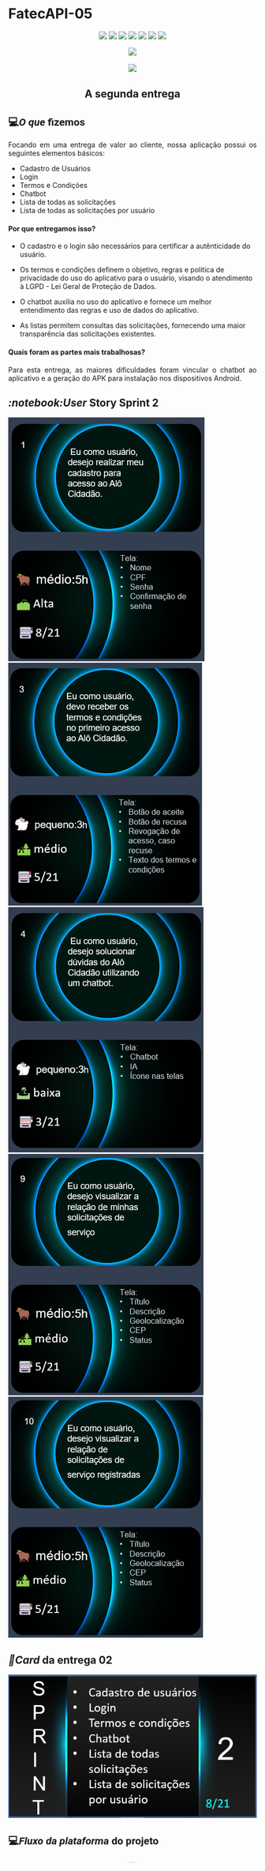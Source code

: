 # FatecAPI-05
<html>
       <head></head>
       <body>
              <p align="center">
                     <img src="https://img.shields.io/badge/Figma-F24E1E?style=for-the-badge&logo=figma&logoColor=white">
                     <img src="https://img.shields.io/badge/flask-%23000.svg?style=for-the-badge&logo=flask&logoColor=white">
                     <img src="https://img.shields.io/badge/JavaScript-F7DF1E?style=for-the-badge&logo=javascript&logoColor=black">
                     <img src="https://img.shields.io/badge/MongoDB-316192?style=for-the-badge&logo=MongoDB=white">
                     <img src="https://img.shields.io/badge/PostgreSQL-316192?style=for-the-badge&logo=postgresql&logoColor=white">
                     <img src="https://img.shields.io/badge/python-3670A0?style=for-the-badge&logo=python&logoColor=ffdd54">
                     <img src="https://img.shields.io/badge/React_Native-20232A?style=for-the-badge&logo=react&logoColor=61DAFB">
              </p>
                
<p align="center">
<img src="https://img.shields.io/badge/status-Concluída-green?style=for-the-badge&logo=appveyor">
</p>

<p align="center">
<img src="https://img.shields.io/badge/Sprint%20atual-Sprint 2-green?style=for-the-badge&logo=appveyor">
</p>
              
             
    
<h2 align="center" id="primeiraEntrega">A segunda entrega</h2>

<h2 style="font-family:roboto;">💻<i>O que</i> fizemos</h2>
<p align="justify">
Focando em uma entrega de valor ao cliente, nossa aplicação possui os seguintes elementos básicos:
</p>

- Cadastro de Usuários
- Login
- Termos e Condições
- Chatbot
- Lista de todas as solicitações
- Lista de todas as solicitações por usuário

#### Por que entregamos isso?
<p align="justify">

* O cadastro e o login são necessários para certificar a autênticidade do usuário.

* Os termos e condições definem o objetivo, regras e politica de privacidade do uso do aplicativo para o usuário, visando o atendimento à LGPD - Lei Geral de Proteção de Dados.

* O chatbot auxilia no uso do aplicativo e fornece um melhor entendimento das regras e uso de dados do aplicativo.

* As listas permitem consultas das solicitações, fornecendo uma maior transparência das solicitações existentes.
</p>


#### Quais foram as partes mais trabalhosas?
<p align="justify">
Para esta entrega, as maiores dificuldades foram vincular o chatbot ao aplicativo e a geração do APK para instalação nos dispositivos Android.
</p>

 
<h2 id="userStory"><i>:notebook:User</i> Story Sprint 2</h2>


<img src="https://github.com/ThomasPalma1/FatecAPI-05/blob/main/docs/images/User_Story_1.png">

<img src="https://github.com/ThomasPalma1/FatecAPI-05/blob/main/docs/images/User_Story_3.png">

<img src="https://github.com/ThomasPalma1/FatecAPI-05/blob/main/docs/images/User_Story_4.png">

<img src="https://github.com/ThomasPalma1/FatecAPI-05/blob/main/docs/images/User_Story_9.png">

<img src="https://github.com/ThomasPalma1/FatecAPI-05/blob/main/docs/images/User_Story_10.png">



<h2 id="card"><i>📅Card</i> da entrega 02</h2>


<img src="https://github.com/ThomasPalma1/FatecAPI-05/blob/main/docs/images/card_sprint_2.png">
                       
</div>
<h2 id="funcionamento" style="font-family:roboto;">💻<i>Fluxo da plataforma</i> do projeto</h2>
              


<div align="center">
    <h3 align="center"><img style="border-radius: 50%;" src="https://github.com/ThomasPalma1/FatecAPI-05/blob/main/docs/videos/Entrega01.gif" width="300px" height="700px;" alt=""/><br /><sub><b>Cadastro, Login, Chatbot e Listagem de solicitações</b></sub></h3>
         
</div>

